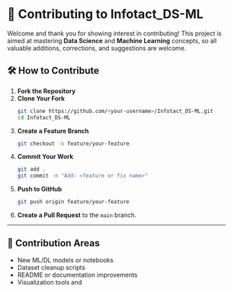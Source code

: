 # 🤝 Contributing to Infotact_DS-ML

Welcome and thank you for showing interest in contributing! This project is aimed at mastering **Data Science** and **Machine Learning** concepts, so all valuable additions, corrections, and suggestions are welcome.

## 🛠 How to Contribute

1. **Fork the Repository**
2. **Clone Your Fork**
   ```bash
   git clone https://github.com/<your-username>/Infotact_DS-ML.git
   cd Infotact_DS-ML
   ```
3. **Create a Feature Branch**
   ```bash
   git checkout -b feature/your-feature
   ```
4. **Commit Your Work**
   ```bash
   git add .
   git commit -m "Add: <feature or fix name>"
   ```
5. **Push to GitHub**
   ```bash
   git push origin feature/your-feature
   ```
6. **Create a Pull Request** to the `main` branch.

---

## 🧠 Contribution Areas

- New ML/DL models or notebooks
- Dataset cleanup scripts
- README or documentation improvements
- Visualization tools and
